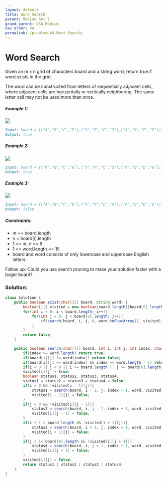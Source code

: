 ```yaml
---
layout: default
title: Word Search
parent: Medium Set 1
grand_parent: DSA Medium
nav_order: 44
permalink: /problem-44-Word Search/
---
```

# Word Search
Given an m x n grid of characters board and a string word, return true if word exists in the grid.

The word can be constructed from letters of sequentially adjacent cells, where adjacent cells are horizontally or vertically neighboring. The same letter cell may not be used more than once.

##### Example 1:
![](../../assets/images/ds/word2.jpeg)

```markdown
Input: board = [["A","B","C","E"],["S","F","C","S"],["A","D","E","E"]], word = "ABCCED"
Output: true
```
##### Example 2:
![](../../assets/images/ds/word-1.jpeg![img.png](img.png))

```markdown
Input: board = [["A","B","C","E"],["S","F","C","S"],["A","D","E","E"]], word = "SEE"
Output: true
```
##### Example 3:
![](../../assets/images/ds/word3.jpeg)

```markdown
Input: board = [["A","B","C","E"],["S","F","C","S"],["A","D","E","E"]], word = "ABCB"
Output: false
```
##### Constraints:
* m == board.length
* n = board[i].length
* 1 <= m, n <= 6
* 1 <= word.length <= 15
* board and word consists of only lowercase and uppercase English letters.


Follow up: Could you use search pruning to make your solution faster with a larger board?

### Solution:
```java
class Solution {
    public boolean exist(char[][] board, String word) {
        boolean[][] visited = new boolean[board.length][board[0].length];
        for(int i = 0; i < board.length; i++){
            for(int j = 0; j < board[0].length; j++){
                if(search(board, i, j, 0, word.toCharArray(), visited)) return true;
            }
        }
        return false;
    }

    public boolean search(char[][] board, int i, int j, int index, char[] word, boolean[][] visited){
        if(index >= word.length) return true;
        if(board[i][j] != word[index]) return false;
        if(board[i][j] == word[index] && index == word.length - 1) return true;
        if(i < 0 || j < 0 || i >= board.length || j >= board[0].length) return false;
        visited[i][j] = true;
        boolean status1, status2, status3, status4;
        status1 = status2 = status3 = status4 = false;
        if(i > 0 && !visited[i - 1][j]){
            status1 = search(board, i - 1, j, index + 1, word, visited);
            visited[i - 1][j] = false;
        }
        if(j > 0 && !visited[i][j - 1]){
            status2 = search(board, i, j - 1, index + 1, word, visited);
            visited[i][j - 1] = false;
        }
        if(i + 1 < board.length && !visited[i + 1][j]){
            status3 = search(board, i + 1, j, index + 1, word, visited);
            visited[i + 1][j] = false;
        }
        if(j + 1< board[0].length && !visited[i][j + 1]){
            status4 = search(board, i, j + 1, index + 1, word, visited);
            visited[i][j + 1] = false;
        }
        visited[i][j] = false;
        return status1 | status2 | status3 | status4;
    }
}
```